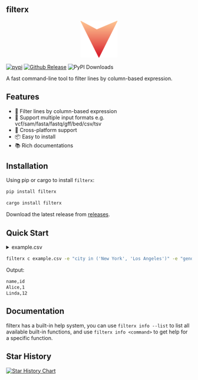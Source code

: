 
## filterx

<p align="center">
<img src="./docs/docs/public/filterx-icon.png" width="100" height="100" alt="filterx logo">
</p>

<p align="center">

[![pypi](https://github.com/dwpeng/filterx/actions/workflows/release-pypi.yml/badge.svg)](https://github.com/dwpeng/filterx/actions/workflows/release-pypi.yml) [![Github Release](https://github.com/dwpeng/filterx/actions/workflows/release.yml/badge.svg)](https://github.com/dwpeng/filterx/actions/workflows/release.yml)  ![PyPI Downloads](https://static.pepy.tech/badge/filterx)

</p>

A fast command-line tool to filter lines by column-based expression.


## Features
- 🚀 Filter lines by column-based expression
- 🎨 Support multiple input formats e.g. vcf/sam/fasta/fastq/gff/bed/csv/tsv
- 🎉 Cross-platform support
- 📦 Easy to install
- 📚 Rich documentations

## Installation

Using pip or cargo to install `filterx`:

```bash
pip install filterx
```

```bash
cargo install filterx
```

Download the latest release from [releases](https://github.com/dwpeng/filterx/releases).


## Quick Start

<details>
<summary>example.csv</summary>

```csv
id,name,city,phone,gender
1,Alice,New York,123456,F
2,Bob,Los Angeles,234567,M
3,Charlie,Chicago,345678,M
4,David,Houston,456789,M
5,Eve,Phoenix,567890,F
6,Frank,Philadelphia,678901,M
7,Grace,San Antonio,789012,F
8,Heidi,San Diego,890123,F
9,Ivan,Dallas,901234,M
10,Judy,San Jose,012345,F
11,Kevin,New York,123456,M
12,Linda,Los Angeles,234567,F
13,Michael,Chicago,345678,M
14,Nancy,Houston,456789,F
15,Oliver,Phoenix,567890,M
```
</details>

```bash
filterx c example.csv -e "city in ('New York', 'Los Angeles')" -e "gender == 'F'" -e "select(name, id)"
```

Output:

```csv
name,id
Alice,1
Linda,12
```

## Documentation

filterx has a built-in help system, you can use `filterx info --list` to list all available built-in functions, and use `filterx info <command>` to get help for a specific function.


## Star History

[![Star History Chart](https://api.star-history.com/svg?repos=dwpeng/filterx&type=Date)](https://star-history.com/#dwpeng/filterx&Date)
